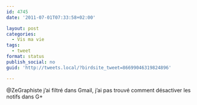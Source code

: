 ```yaml
---
id: 4745
date: '2011-07-01T07:33:58+02:00'

layout: post
categories:
  - Vis ma vie
tags:
  - tweet
format: status
publish_social: no
guid: 'http://tweets.local/?birdsite_tweet=86699046319824896'

---
```


@ZeGraphiste j’ai filtré dans Gmail, j’ai pas trouvé comment désactiver les notifs dans G+